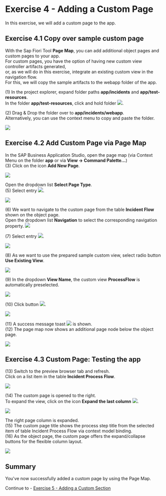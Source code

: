 # Exercise 4 - Adding a Custom Page

In this exercise, we will add a custom page to the app.

## Exercise 4.1 Copy over sample custom page

With the Sap Fiori Tool **Page Map**, you can add additional object pages and custom pages to your app.\
For custom pages, you have the option of having new custom view controller artifacts generated,\
or, as we will do in this exercise, integrate an existing custom view in the navigation flow.\
For this, we will copy the sample artifacts to the webapp folder of the app.

(1) In the project explorer, expand folder paths **app/incidents** and **app/test-resources**.\
In the folder **app/test-resources**, click and hold folder ![](./images/image2.png).

(2) Drag & Drop the folder over to **app/incidents/webapp**.\
Alternatively, you can use the context menu to copy and paste the folder.

![](./images/image1.png)

## Exercise 4.2 Add Custom Page via Page Map

In the SAP Business Application Studio, open the page map (via Context Menu on the folder **app** or via **View -> Command Palette...**)\
(3) Click on the icon **Add New Page**.

![](./images/image4.png)

Open the dropdown list **Select Page Type**.\
(5) Select entry ![](./images/image9.png).

![](./images/image8.png)

(6) We want to navigate to the custom page from the table **Incident Flow** shown on the object page.\
 Open the dropdown list **Navigation** to select the corresponding navigation property.
![](./images/image10.png)

(7) Select entry ![](./images/image13.png).

![](./images/image12.png)

(8) As we want to use the prepared sample custom view, select radio button **Use Existing View**.

![](./images/image14.png)

(9) In the dropdown **View Name**, the custom view **ProcessFlow** is automatically preselected.

![](./images/image16.png)

(10) Click button ![](./images/image19.png).

![](./images/image18.png)

(11) A success message toast ![](./images/image21.png) is shown.\
(12) The page map now shows an additional page node below the object
page.

![](./images/image20.png)

## Exercise 4.3 Custom Page: Testing the app

(13) Switch to the preview browser tab and refresh.\
Click on a list item in the table **Incident Process Flow**.

![](./images/image22.png)

(14) The custom page is opened to the right.\
To expand the view, click on the icon **Expand the last column** ![](./images/image24.png).

![](./images/image23.png)

The right page column is expanded. \
(15) The custom page title shows the process step title from the selected item of table Incident Process Flow via context model binding.\
(16) As the object page, the custom page offers the expand/collapse buttons for the flexible column layout.

![](./images/image25.png)

## Summary

You've now successfully added a custom page by using the Page Map.

Continue to - [Exercise 5 - Adding a Custom Section ](../ex5/README.md)
